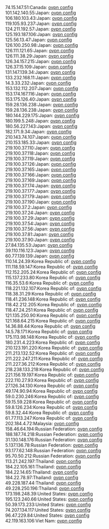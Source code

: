 74.15.147.51:Canada: [ovpn config](vpn/74_15_147_51.ovpn)  
101.142.140.55:Japan: [ovpn config](vpn/101_142_140_55.ovpn)  
106.180.103.43:Japan: [ovpn config](vpn/106_180_103_43.ovpn)  
119.105.93.237:Japan: [ovpn config](vpn/119_105_93_237.ovpn)  
124.211.192.57:Japan: [ovpn config](vpn/124_211_192_57.ovpn)  
125.193.187.106:Japan: [ovpn config](vpn/125_193_187_106.ovpn)  
125.56.13.47:Japan: [ovpn config](vpn/125_56_13_47.ovpn)  
126.100.250.98:Japan: [ovpn config](vpn/126_100_250_98.ovpn)  
126.111.121.65:Japan: [ovpn config](vpn/126_111_121_65.ovpn)  
126.111.38.29:Japan: [ovpn config](vpn/126_111_38_29.ovpn)  
126.34.157.215:Japan: [ovpn config](vpn/126_34_157_215.ovpn)  
126.37.15.109:Japan: [ovpn config](vpn/126_37_15_109.ovpn)  
131.147.139.34:Japan: [ovpn config](vpn/131_147_139_34.ovpn)  
133.232.168.11:Japan: [ovpn config](vpn/133_232_168_11.ovpn)  
14.3.33.232:Japan: [ovpn config](vpn/14_3_33_232.ovpn)  
153.132.112.207:Japan: [ovpn config](vpn/153_132_112_207.ovpn)  
153.174.167.116:Japan: [ovpn config](vpn/153_174_167_116.ovpn)  
153.175.126.40:Japan: [ovpn config](vpn/153_175_126_40.ovpn)  
159.28.136.238:Japan: [ovpn config](vpn/159_28_136_238.ovpn)  
159.28.136.238:Japan: [ovpn config](vpn/159_28_136_238.ovpn)  
180.144.229.175:Japan: [ovpn config](vpn/180_144_229_175.ovpn)  
180.199.5.248:Japan: [ovpn config](vpn/180_199_5_248.ovpn)  
180.56.227.143:Japan: [ovpn config](vpn/180_56_227_143.ovpn)  
182.171.9.34:Japan: [ovpn config](vpn/182_171_9_34.ovpn)  
210.143.74.107:Japan: [ovpn config](vpn/210_143_74_107.ovpn)  
210.153.185.33:Japan: [ovpn config](vpn/210_153_185_33.ovpn)  
219.100.37.110:Japan: [ovpn config](vpn/219_100_37_110.ovpn)  
219.100.37.118:Japan: [ovpn config](vpn/219_100_37_118.ovpn)  
219.100.37.119:Japan: [ovpn config](vpn/219_100_37_119.ovpn)  
219.100.37.126:Japan: [ovpn config](vpn/219_100_37_126.ovpn)  
219.100.37.165:Japan: [ovpn config](vpn/219_100_37_165.ovpn)  
219.100.37.166:Japan: [ovpn config](vpn/219_100_37_166.ovpn)  
219.100.37.169:Japan: [ovpn config](vpn/219_100_37_169.ovpn)  
219.100.37.174:Japan: [ovpn config](vpn/219_100_37_174.ovpn)  
219.100.37.177:Japan: [ovpn config](vpn/219_100_37_177.ovpn)  
219.100.37.179:Japan: [ovpn config](vpn/219_100_37_179.ovpn)  
219.100.37.190:Japan: [ovpn config](vpn/219_100_37_190.ovpn)  
219.100.37.2:Japan: [ovpn config](vpn/219_100_37_2.ovpn)  
219.100.37.24:Japan: [ovpn config](vpn/219_100_37_24.ovpn)  
219.100.37.29:Japan: [ovpn config](vpn/219_100_37_29.ovpn)  
219.100.37.54:Japan: [ovpn config](vpn/219_100_37_54.ovpn)  
219.100.37.56:Japan: [ovpn config](vpn/219_100_37_56.ovpn)  
219.100.37.81:Japan: [ovpn config](vpn/219_100_37_81.ovpn)  
219.100.37.90:Japan: [ovpn config](vpn/219_100_37_90.ovpn)  
27.84.135.53:Japan: [ovpn config](vpn/27_84_135_53.ovpn)  
39.110.116.123:Japan: [ovpn config](vpn/39_110_116_123.ovpn)  
60.77.139.139:Japan: [ovpn config](vpn/60_77_139_139.ovpn)  
110.14.24.39:Korea Republic of: [ovpn config](vpn/110_14_24_39.ovpn)  
111.118.59.147:Korea Republic of: [ovpn config](vpn/111_118_59_147.ovpn)  
112.152.205.24:Korea Republic of: [ovpn config](vpn/112_152_205_24.ovpn)  
115.137.233.80:Korea Republic of: [ovpn config](vpn/115_137_233_80.ovpn)  
116.35.53.6:Korea Republic of: [ovpn config](vpn/116_35_53_6.ovpn)  
118.221.132.107:Korea Republic of: [ovpn config](vpn/118_221_132_107.ovpn)  
118.38.31.29:Korea Republic of: [ovpn config](vpn/118_38_31_29.ovpn)  
118.41.236.148:Korea Republic of: [ovpn config](vpn/118_41_236_148.ovpn)  
118.42.212.205:Korea Republic of: [ovpn config](vpn/118_42_212_205.ovpn)  
118.47.24.251:Korea Republic of: [ovpn config](vpn/118_47_24_251.ovpn)  
121.135.250.90:Korea Republic of: [ovpn config](vpn/121_135_250_90.ovpn)  
121.168.64.215:Korea Republic of: [ovpn config](vpn/121_168_64_215.ovpn)  
14.36.88.44:Korea Republic of: [ovpn config](vpn/14_36_88_44.ovpn)  
14.5.78.171:Korea Republic of: [ovpn config](vpn/14_5_78_171.ovpn)  
175.113.98.148:Korea Republic of: [ovpn config](vpn/175_113_98_148.ovpn)  
180.231.4.223:Korea Republic of: [ovpn config](vpn/180_231_4_223.ovpn)  
210.123.191.220:Korea Republic of: [ovpn config](vpn/210_123_191_220.ovpn)  
211.213.132.52:Korea Republic of: [ovpn config](vpn/211_213_132_52.ovpn)  
211.222.247.211:Korea Republic of: [ovpn config](vpn/211_222_247_211.ovpn)  
211.227.36.212:Korea Republic of: [ovpn config](vpn/211_227_36_212.ovpn)  
218.238.133.218:Korea Republic of: [ovpn config](vpn/218_238_133_218.ovpn)  
221.156.19.197:Korea Republic of: [ovpn config](vpn/221_156_19_197.ovpn)  
222.110.27.93:Korea Republic of: [ovpn config](vpn/222_110_27_93.ovpn)  
27.126.34.130:Korea Republic of: [ovpn config](vpn/27_126_34_130.ovpn)  
49.174.90.94:Korea Republic of: [ovpn config](vpn/49_174_90_94.ovpn)  
59.0.230.246:Korea Republic of: [ovpn config](vpn/59_0_230_246.ovpn)  
59.15.59.228:Korea Republic of: [ovpn config](vpn/59_15_59_228.ovpn)  
59.8.126.234:Korea Republic of: [ovpn config](vpn/59_8_126_234.ovpn)  
59.8.32.44:Korea Republic of: [ovpn config](vpn/59_8_32_44.ovpn)  
61.77.113.247:Korea Republic of: [ovpn config](vpn/61_77_113_247.ovpn)  
202.184.4.72:Malaysia: [ovpn config](vpn/202_184_4_72.ovpn)  
158.46.64.194:Russian Federation: [ovpn config](vpn/158_46_64_194.ovpn)  
188.187.74.218:Russian Federation: [ovpn config](vpn/188_187_74_218.ovpn)  
31.130.148.176:Russian Federation: [ovpn config](vpn/31_130_148_176.ovpn)  
5.137.136.78:Russian Federation: [ovpn config](vpn/5_137_136_78.ovpn)  
93.177.62.148:Russian Federation: [ovpn config](vpn/93_177_62_148.ovpn)  
95.70.50.212:Russian Federation: [ovpn config](vpn/95_70_50_212.ovpn)  
113.21.242.197:Thailand: [ovpn config](vpn/113_21_242_197.ovpn)  
184.22.105.161:Thailand: [ovpn config](vpn/184_22_105_161.ovpn)  
184.22.14.65:Thailand: [ovpn config](vpn/184_22_14_65.ovpn)  
184.22.78.97:Thailand: [ovpn config](vpn/184_22_78_97.ovpn)  
49.228.187.44:Thailand: [ovpn config](vpn/49_228_187_44.ovpn)  
49.228.250.196:Thailand: [ovpn config](vpn/49_228_250_196.ovpn)  
173.198.248.39:United States: [ovpn config](vpn/173_198_248_39.ovpn)  
195.123.240.66:United States: [ovpn config](vpn/195_123_240_66.ovpn)  
50.39.173.233:United States: [ovpn config](vpn/50_39_173_233.ovpn)  
74.207.134.117:United States: [ovpn config](vpn/74_207_134_117.ovpn)  
96.47.229.84:United States: [ovpn config](vpn/96_47_229_84.ovpn)  
42.119.163.106:Viet Nam: [ovpn config](vpn/42_119_163_106.ovpn)  

